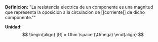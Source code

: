 **Definicion:**
"La resistencia electrica de un componente es una magnitud que representa la oposicion a la circulacion de [[corriente]] de dicho componente.""

**Unidad:**
$$
\begin{align}
[R] = Ohm \space (\Omega)
\end{align}
$$
